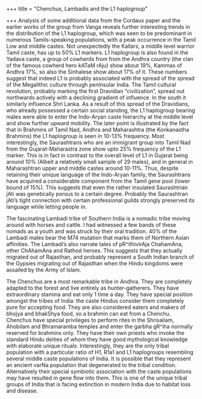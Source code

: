 +++
title = "Chenchus, Lambadis and the L1 haplogroup"

+++
Analysis of some additional data from the Cordaux paper and the earlier
works of the group from Vanga reveals further interesting trends in the
distribution of the L1 haplogroup, which was seen to be predominant in
numerous Tamils-speaking populations, with a peak occurrence in the
Tamil Low and middle castes. Not unexpectedly the Kallars, a middle
level warrior Tamil caste, has up to 50% L1 markers. L1 haplogroup is
also found in the Yadava caste, a group of cowherds from from the Andhra
country (the clan of the famous cowherd hero kATaM rAju) show about 19%,
Kammas of Andhra 17%, so also the Sinhalese show about 17% of it. These
numbers suggest that indeed L1 is probably associated with the spread of
the spread of the Megalithic culture through peninsular India. The Tamil
cultural revolution, probably marking the first Dravidian
“civilization”, spread out northwards actively with a declining
gradient of influence. In the south it similarly influence Shri Lanka.
As a result of this spread of the Dravidians, who already possessed a
certain social standing, the L1 haplogroup bearing males were able to
enter the Indo-Aryan caste hierarchy at the middle level and show
further upward mobility. The later point is illustrated by the fact that
in Brahmins of Tamil Nad, Andhra and Maharashtra (the Konkanastha
Brahmins) the L1 haplogroup is seen in 10-13% frequency. Most
interestingly, the Saurashtrans who are an immigrant group into Tamil
Nad from the Gujarat-Maharastra zone show upto 25% frequency of the L1
marker. This is in fact in contrast to the overall level of L1 in
Gujarat being around 10% (Albeit a relatively small sample of 29 males),
and in general in Maharashtran upper and middle castes around 10-11%.
Thus, despite retaining their unique language of the Indo-Aryan family,
the Saurashtrans have acquired a considerable component from the Tamil
gene pool (lower bound of 15%). This suggests that even the rather
insulated Saurashtrian jAti was genetically porous to a certain degree.
Probably the Saurashtran jAti’s tight connection with certain
professional guilds strongly preserved its language while letting people
in.

The fascinating Lambadi tribe of Southern India is a nomadic tribe
moving around with horses and cattle. I had witnessed a few bands of
these nomads as a youth and was struck by their oral tradition. 40% of
the Lambadi males bear the M74 mutation that marks them of Northern
Asian affinities. The Lambadi’s also narrate tales of pR^ithivirAja
ChahamAna, other ChAhamAna and Rathod heroes. This suggests that they
actually migrated out of Rajasthan, and probably represent a South
Indian branch of the Gypsies migrating out of Rajasthan when the Hindu
kingdoms were assailed by the Army of Islam.

The Chenchus are a most remarkable tribe in Andhra. They are completely
adapted to the forest and live entirely as hunter-gatherers. They have
extraordinary stamina and eat only 1 time a day. They have special
position amongst the tribes of India: the caste Hindus consider them
completely pure for accepting food. They are also considered eaters and
makers of bhojya and bhakShya food, so a brahmin can eat from a Chenchu.
Chenchus have special privileges to perform rites in the Shrisailam,
Ahobilam and Bhramaramba temples and enter the garbha gR^iha normally
reserved for brahmins only. They have their own priests who invoke the
standard Hindu deities of whom they have good mythological knowledge
with elaborate unique rituals. Interestingly, they are the only tribal
population with a particular ratio of H1, R1a1 and L1 haplogroups
resembling several middle caste populations of India. It is possible
that they represent an ancient varNa population that degenerated to the
tribal condition. Alternatively their special symbiotic association with
the caste populations may have resulted in gene flow into them. This is
one of the unique tribal groups of India that is facing extinction in
modern India due to habitat loss and disease.
